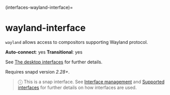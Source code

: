 (interfaces-wayland-interface)=
# wayland-interface

`wayland` allows access to compositors supporting Wayland protocol.

**Auto-connect**: yes
**Transitional**: yes

See [The desktop interfaces](/interfaces/desktop-interfaces) for further details.

Requires snapd version _2.28+_.

> ⓘ  This is a snap interface. See [Interface management](/) and [Supported interfaces](/interfaces/index) for further details on how interfaces are used.

